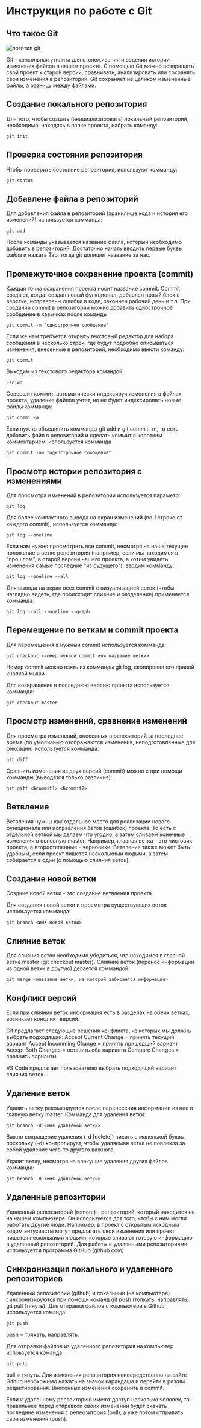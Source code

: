 # **Инструкция по работе с Git**


## Что такое Git
![логотип git](git.webp)

Git - консольная утилита для отслеживания и ведения истории изменения файлов в нашем проекте. С помощью Git можно возвращать свой проект к старой версии, сравнивать, анализировать или сохранять свои изменения в репозиторий. Git сохраняет не целиком измененные файлы, а разницу между файлами.

## Создание локального репозитория
Для того, чтобы создать (инициализировать) локальный репозиторий, необходимо, находясь в папке проекта, набрать команду: 

    git init 

 ## Проверка состояния репозитория
Чтобы проверить состояние репозитория, используют комманду:

    git status

## Добавлене файла в репозиторий
Для добавления файла в репозиторий (хранилище кода и история его изменений) используется комманда:

    git add
После команды указывается название файла, который необходимо добавить в репозиторий. Достаточно начать вводить первые буквы файла и нажать Tab, тогда git допишет название за нас.

## Промежуточное сохранение проекта (commit)
Каждая точка сохранения проекта носит название commit. Commit создают, когда: создан новый функционал, добавлен новый блок в верстке, исправлены ошибки в коде, закончен рабочий день и т.п.
При создании commit в репозитории можно добавить однострочное сообщение в кавычках после команды:

    git commit -m "однострочное сообщение"

Если же нам требуется открыть текстовый редактор для набора сообщения в несколько строк, где будут подробно описываться изменения, внесенные в репозиторий, необходимо ввести команду:

    git commit 


Выходим из текстового редактора командой: 

    Esc:wq

Совершит коммит, автоматически индексируя изменения в файлах проекта, удаление файлов учтет, но не будет индексировать новые файлы комманда:

    git commi -a

Если нужно объединить комманды  git add и git commit -m, то есть добавить файл в репозиторий и сделать коммит с коротким комментарием, используется комманда

    git commit -am "однострочное сообщение"

## Просмотр истории репозитория с изменениями
Для просмотра изменений в репозитории используется параметр:

    git log

Для более компактного вывода на экран изменений (по 1 строке от каждого commit), используется комманда:

    git log --oneline

Если нам нужно просмотреть все commit, несмотря на наше текущее положение в ветке репозитория (например, если мы находимся в "прошлом", в старой версии нашего проекта, а хотим увидеть изменения самые последние "из будущего"), вводим комманду:

    git log --oneline --all

Для вывода на экран всех commit с визуализацией веток (чтобы наглядно видеть, где происходит слияние и разделение) применяется комманда:

    git log --all --oneline --graph

## Перемещение по веткам и commit проекта
Для перемещения в нужный commit используется комманда: 

    git checkout <номер нужной commit или название ветки>
Номер commit можно взять из комманды git log, скопировав его правой кнопкой мыши. 

Для возвращения в последнюю версию проекта используется комманда:

    git checkout master

## Просмотр изменений, сравнение изменений
Для просмотра изменений, внесенных в репозиторий за последнее время (по умолчанию отображаются изменения, неподготовленные для фиксации) используется комманда:

    git diff

Сравнить изменения из двух версий (commit) можно с при помощи комманды (выводятся только различия):

    git giff <№commit1> <№commit2>

## Ветвление
Ветвления нужны как отдельное место для реализации нового функционала или исправления багов (ошибок) проекта. То есть с отдельной веткой мы делаем что угодно, а затем сливаем конечные изменения в основную master. Например, главная ветка - это чистовик проекта, а второстепенные - черновики. 
Ветвление также может быть удобным, если проект пишется несколькими людьми, а затем собирается в один (с помощью слияния веток).

## Создание новой ветки
Создние новой ветки - это создание ветвления проекта.

Для создания новой ветки и просмотра существующих веток используется комманда:

    git branch <имя новой ветки>

## Слияние веток
Для слияния веток необходимо убедиться, что находимся в главной ветке master (git checkout master). 
Слияние веток (перенос информации из одной ветки в другую) делается коммандой:

    git merge <название ветки, из которой забирается информация>

## Конфликт версий    
Если при слиянии веток информация есть в разделах на обеих ветках, возникает конфликт версий.

Git предлагает следующие решения конфликта, из которых мы должны выбрать подходящий:
Accept Current Change = принять текущий вариант
Accept Incomming Change = принять пришедший вариант
Accept Both Changes = оставить оба варианта
Compare Changes = сравнить варианты

VS Code предлагает пользователю выбрать подходящий вариант слияния веток. 
    
## Удаление веток
Удалять ветку рекомендуется после перенесения информации из нее в главную ветку master. Комманда для удаления ветки:

    git branch -d <имя удаляемой ветки>
Важно сокращение удаления (-d [delete]) писать с маленькой буквы, поскольку (-d) контролирует, чтобы удаляемая ветка не повлекла за собой удаление чего-то другого важного. 

Удалит ветку, несмотря на влекущие удаления других файлов комманда:

    git branch -D <имя удаляемой ветки>

## Удаленные репозитории
Удаленный репеозиторий (remont) - репозиторий, который находится не на нашем компьютере. Он используется для того, чтобы с ним могли работать другие люди. Например, в проект с открытым исходным кодом энтузиасты могут предлагать свои изменения или проект пишется несколькими людьми, которые сливают готовую информацию в удаленный репозиторий.
Для работы с удаленными репозиториями используется программа GitHub (github.com)

## Синхронизация локального и удаленного репозиториев
Удаленный репозиторий (github) и локальный (на компьютере) синхронизируются при помощи команд git push (толкать, направлять), git pull (тянуть).
Для отправки файлов с компьютера в Github используется команда:

    git push
push = толкать, направлять.

Для отправки файлов из удаленного репозитория на компьютер испоьзуется команда:

    git pull
pull = тянуть.
Для изменения репозитория непосредственно на сайте Github необхожимо нажать на значок карандаша и перейти в режим редактирования. Внесенные изменения сохранить в commit.

Если к удаленному репозиторию имеют доступ несколько человек, то правильнее перед отправкой своих изменений будет скачать последние изменения с репеозитория (pull), а уже потом отправить свои изменения (push).

